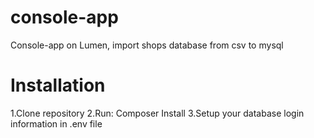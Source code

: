 # console-app
Console-app on Lumen, import shops database from csv to mysql

<h1> Installation </h1>

1.Clone repository
2.Run: Composer Install
3.Setup your database login information in .env file
